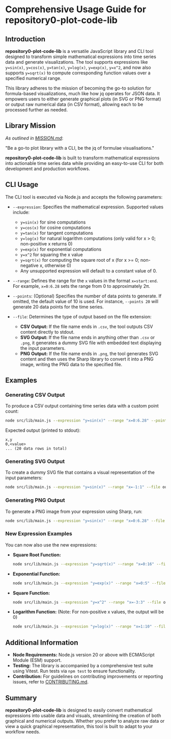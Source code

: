 # Comprehensive Usage Guide for repository0-plot-code-lib

## Introduction

**repository0-plot-code-lib** is a versatile JavaScript library and CLI tool designed to transform simple mathematical expressions into time series data and generate visualizations. The tool supports expressions like `y=sin(x)`, `y=cos(x)`, `y=tan(x)`, `y=log(x)`, `y=exp(x)`, `y=x^2`, and now also supports `y=sqrt(x)` to compute corresponding function values over a specified numerical range.

This library adheres to the mission of becoming the go-to solution for formula-based visualizations, much like how jq operates for JSON data. It empowers users to either generate graphical plots (in SVG or PNG format) or output raw numerical data (in CSV format), allowing each to be processed further as needed.

## Library Mission

_As outlined in [MISSION.md](../MISSION.md)_: 

"Be a go-to plot library with a CLI, be the jq of formulae visualisations."

**repository0-plot-code-lib** is built to transform mathematical expressions into actionable time series data while providing an easy-to-use CLI for both development and production workflows.

## CLI Usage

The CLI tool is executed via Node.js and accepts the following parameters:

- `--expression`: Specifies the mathematical expression. Supported values include:
  - `y=sin(x)` for sine computations
  - `y=cos(x)` for cosine computations
  - `y=tan(x)` for tangent computations
  - `y=log(x)` for natural logarithm computations (only valid for x > 0; non-positive x returns 0)
  - `y=exp(x)` for exponential computations
  - `y=x^2` for squaring the x value
  - `y=sqrt(x)` for computing the square root of x (for x >= 0; non-negative x, otherwise 0)
  - Any unsupported expression will default to a constant value of 0.

- `--range`: Defines the range for the `x` values in the format `x=start:end`. For example, `x=0:6.28` sets the range from 0 to approximately 2π.

- `--points`: (Optional) Specifies the number of data points to generate. If omitted, the default value of 10 is used. For instance, `--points 20` will generate 20 data points for the time series.

- `--file`: Determines the type of output based on the file extension:
  - **CSV Output:** If the file name ends in `.csv`, the tool outputs CSV content directly to stdout.
  - **SVG Output:** If the file name ends in anything other than `.csv` or `.png`, it generates a dummy SVG file with embedded text displaying the input parameters.
  - **PNG Output:** If the file name ends in `.png`, the tool generates SVG content and then uses the Sharp library to convert it into a PNG image, writing the PNG data to the specified file.

## Examples

### Generating CSV Output

To produce a CSV output containing time series data with a custom point count:

```sh
node src/lib/main.js --expression "y=sin(x)" --range "x=0:6.28" --points 20 --file output.csv
```

Expected output (printed to stdout):
```
x,y
0,<value>
... (20 data rows in total)
```

### Generating SVG Output

To create a dummy SVG file that contains a visual representation of the input parameters:

```sh
node src/lib/main.js --expression "y=sin(x)" --range "x=-1:1" --file output.svg
```

### Generating PNG Output

To generate a PNG image from your expression using Sharp, run:

```sh
node src/lib/main.js --expression "y=sin(x)" --range "x=0:6.28" --file output.png
```

### New Expression Examples

You can now also use the new expressions:

- **Square Root Function:**

  ```sh
  node src/lib/main.js --expression "y=sqrt(x)" --range "x=0:16" --file output.csv
  ```

- **Exponential Function:**

  ```sh
  node src/lib/main.js --expression "y=exp(x)" --range "x=0:5" --file output.csv
  ```

- **Square Function:**

  ```sh
  node src/lib/main.js --expression "y=x^2" --range "x=-3:3" --file output.svg
  ```

- **Logarithm Function:** (Note: For non-positive x values, the output will be 0)

  ```sh
  node src/lib/main.js --expression "y=log(x)" --range "x=1:10" --file output.csv
  ```

## Additional Information

- **Node Requirements:** Node.js version 20 or above with ECMAScript Module (ESM) support.
- **Testing:** The library is accompanied by a comprehensive test suite using Vitest. Run tests via `npm test` to ensure functionality.
- **Contribution:** For guidelines on contributing improvements or reporting issues, refer to [CONTRIBUTING.md](../CONTRIBUTING.md).

## Summary

**repository0-plot-code-lib** is designed to easily convert mathematical expressions into usable data and visuals, streamlining the creation of both graphical and numerical outputs. Whether you prefer to analyze raw data or view a quick graphical representation, this tool is built to adapt to your workflow needs.
